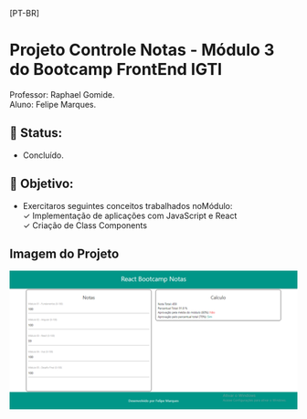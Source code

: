 [PT-BR]

# Projeto Controle Notas - Módulo 3 do Bootcamp FrontEnd IGTI

Professor: Raphael Gomide.<br>
Aluno: Felipe Marques.

## :memo: Status:

- Concluído.

## :dart: Objetivo:

- Exercitaros seguintes conceitos trabalhados noMódulo:<br/>
  ✓ Implementação de aplicações com JavaScript e React <br/>
  ✓ Criação de Class Components

## Imagem do Projeto

![React Salario](public/react_controle_notas.png)
